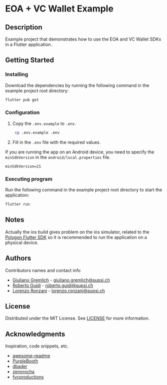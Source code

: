 # EOA + VC Wallet Example

## Description

Example project that demonstrates how to use the EOA and VC Wallet SDKs in a Flutter application.

## Getting Started

### Installing

Download the dependencies by running the following command in the example project root directory:

```bash
flutter pub get
```

### Configuration

1. Copy the `.env.example` to `.env`.
   ```bash
    cp .env.example .env
    ```
2. Fill in the `.env` file with the required values.

If you are running the app on an Android device, you need to specify the `minSdkVersion` in
the `android/local.properties` file.

```properties
minSdkVersion=21
```

### Executing program

Run the following command in the example project root directory to start the application:

```bash
flutter run
```

## Notes

Actually the ios build gives problem on the ios simulator, related to
the [Polygon Flutter SDK](https://github.com/0xPolygonID/polygonid-flutter-sdk) so it is recommended to run the
application on a physical device.

## Authors

Contributors names and contact info

* [Giuliano Gremlich](https://www.linkedin.com/in/giuliano-gremlich-265018153/) - giuliano.gremlich@supsi.ch
* [Roberto Guidi](https://www.linkedin.com/in/rguidi/) - roberto.guidi@supsi.ch
* [Lorenzo Ronzani](https://www.linkedin.com/in/lorenzo-ronzani-658311186/) - lorenzo.ronzani@supsi.ch

## License

Distributed under the MIT License.
See [LICENSE](https://github.com/IsinBlockchainTeam/flutter_isin_blockchain_wallet_manager/blob/main/LICENSE) for more
information.

## Acknowledgments

Inspiration, code snippets, etc.

* [awesome-readme](https://github.com/matiassingers/awesome-readme)
* [PurpleBooth](https://gist.github.com/PurpleBooth/109311bb0361f32d87a2)
* [dbader](https://github.com/dbader/readme-template)
* [zenorocha](https://gist.github.com/zenorocha/4526327)
* [fvcproductions](https://gist.github.com/fvcproductions/1bfc2d4aecb01a834b46)
